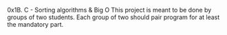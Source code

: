 0x1B. C - Sorting algorithms & Big O
This project is meant to be done by groups of two students. Each group of two should pair program for at least the mandatory part.
